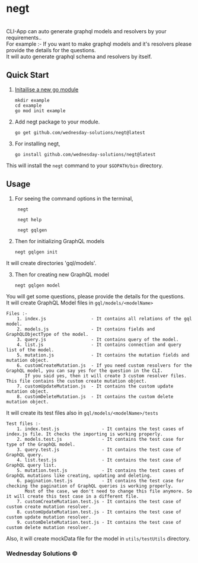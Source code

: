 # negt

<br>
CLI-App can auto generate graphql models and resolvers by your requirements.. <br>
For example :- If you want to make graphql models and it's resolvers please provide the details for the questions.<br>
It will auto generate graphql schema and resolvers by itself.

<h2><b>Quick Start</b></h2>

1.  <a href="https://golang.org/doc/tutorial/create-module">Initailise a new go module</a>

        mkdir example
        cd example
        go mod init example

2.  Add negt package to your module.

        go get github.com/wednesday-solutions/negt@latest

3.  For installing negt,

        go install github.com/wednesday-solutions/negt@latest

This will install the `negt` command to your `$GOPATH/bin` directory.

<h2><b>Usage</b></h2>
    
1. For seeing the command options in the terminal,
  
        negt

        negt help

        negt gqlgen

2.  Then for initializing GraphQL models

        negt gqlgen init

It will create directories 'gql/models'.

3.  Then for creating new GraphQL model

        negt gqlgen model

You will get some questions, please provide the details for the questions.<br>
It will create GraphQL Model files in `gql/models/<modelName>`

    Files :-
        1. index.js                 - It contains all relations of the gql model.
        2. models.js                - It contains fields and GraphQLObjectType of the model.
        3. query.js                 - It contains query of the model.
        4. list.js                  - It contains connection and query list of the model.
        5. mutation.js              - It contains the mutation fields and mutation object.
        6. customCreateMutation.js  - If you need custom resolvers for the GraphQL model, you can say yes for the question in the CLI.
           If you said yes, then it will create 3 custom resolver files. This file contains the custom create mutation object.
        7. customUpdateMutation.js  - It contains the custom update mutation object.
        8. customDeleteMutation.js  - It contains the custom delete mutation object.

It will create its test files also in `gql/models/<modelName>/tests`

    Test files :-
        1. index.test.js                - It contains the test cases of index.js file. It checks the importing is working properly.
        2. models.test.js               - It contains the test case for type of the GraphQL model.
        3. query.test.js                - It contains the test case of GraphQL query.
        4. list.test.js                 - It contains the test case of GraphQL query list.
        5. mutation.test.js             - It contains the test cases of GraphQL mutations like creating, updating and deleting.
        6. pagination.test.js           - It contains the test case for checking the pagination of GraphQL queries is working properly.
           Most of the case, we don't need to change this file anymore. So it will create this test case in a different file.
        7. customCreateMutation.test.js - It contains the test case of custom create mutation resolver.
        8. customUpdateMutation.test.js - It contains the test case of custom update mutation resolver.
        9. customDeleteMutation.test.js - It contains the test case of custom delete mutation resolver.

Also, it will create mockData file for the model in `utils/testUtils` directory.

<h3>Wednesday Solutions &copy;</h3>
